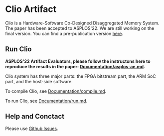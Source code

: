 # Clio Artifact

Clio is a Hardware-Software Co-Designed Disaggregated Memory System.
The paper has been accepted to ASPLOS'22.
We are still working on the final version.
You can find a pre-publication version [here](https://arxiv.org/pdf/2108.03492.pdf).

## Run Clio


**ASPLOS'22 Artifact Evaluators, please follow the instructons here to reproduce the results in the paper: [Documentation/asplos-ae.md](./asplos-ae.md).**

Clio system has three major parts: the FPGA bitstream part, the ARM SoC part, and the host-side software.

To compile Clio, see [Documentation/compile.md](./Documentation/compile.md).

To run Clio, see [Documentation/run.md](./Documentation/run.md).

## Help and Conctact

Please use [Github Issues](https://github.com/WukLab/Clio/issues).
